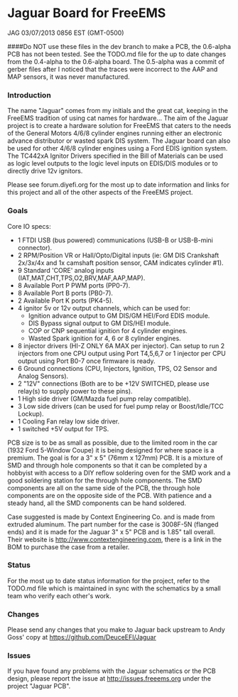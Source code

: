 # Jaguar Board for FreeEMS

JAG 03/07/2013 0856 EST (GMT-0500)

####Do NOT use these files in the dev branch to make a PCB, the 0.6-alpha PCB has not been tested.  See the TODO.md file for the up to date changes from the 0.4-alpha to the 0.6-alpha board.  The 0.5-alpha was a commit of gerber files after I noticed that the traces were incorrect to the AAP and MAP sensors, it was never manufactured.

### Introduction

The name "Jaguar" comes from my initials and the great cat, keeping in the FreeEMS tradition of using cat names for hardware...  The aim of the Jaguar project is to create a hardware solution for FreeEMS that caters to the needs of the General Motors 4/6/8 cylinder engines running either an electronic advance distributor or wasted spark DIS system.  The Jaguar board can also be used for other 4/6/8 cylinder engines using a Ford EDIS ignition system.  The TC442xA Ignitor Drivers specified in the Bill of Materials can be used as logic level outputs to the logic level inputs on EDIS/DIS modules or to directly drive 12v ignitors. 

Please see forum.diyefi.org for the most up to date information and links for this project and all of the other aspects of the FreeEMS project.

### Goals

Core IO specs:

 * 1 FTDI USB (bus powered) communications (USB-B or USB-B-mini connector).
 * 2 RPM/Position VR or Hall/Opto/Digital inputs (ie: GM DIS Crankshaft 2x/3x/4x and 1x camshaft position sensor, CAM indicates cylinder #1).
 * 9 Standard 'CORE' analog inputs (IAT,MAT,CHT,TPS,O2,BRV,MAF,AAP,MAP).
 * 8 Available Port P PWM ports (PP0-7).
 * 8 Available Port B ports (PB0-7).
 * 2 Available Port K ports (PK4-5).
 * 4 ignitor 5v or 12v output channels, which can be used for:
   * Ignition advance output to GM DIS/GM HEI/Ford EDIS module.
   * DIS Bypass signal output to GM DIS/HEI module.
   * COP or CNP sequential ignition for 4 cylinder engines.
   * Wasted Spark ignition for 4, 6 or 8 cylinder engines.
 * 8 injector drivers (HI-Z ONLY 6A MAX per injector). Can setup to run 2 injectors from one CPU output using Port T4,5,6,7 or 1 injector per CPU output using Port B0-7 once firmware is ready.
 * 6 Ground connections (CPU, Injectors, Ignition, TPS, O2 Sensor and Analog Sensors).
 * 2 "12V" connections (Both are to be +12V SWITCHED, please use relay(s) to supply power to these pins).
 * 1 High side driver (GM/Mazda fuel pump relay compatible).
 * 3 Low side drivers (can be used for fuel pump relay or Boost/Idle/TCC Lockup).
 * 1 Cooling Fan relay low side driver.
 * 1 switched +5V output for TPS.

PCB size is to be as small as possible, due to the limited room in the car (1932 Ford 5-Window Coupe) it is being designed for where space is a premium.  The goal is for a 3" x 5" (76mm x 127mm) PCB.  It is a mixture of SMD and through hole components so that it can be completed by a hobbyist with access to a DIY reflow soldering oven for the SMD work and a good soldering station for the through hole components.  The SMD components are all on the same side of the PCB, the through hole components are on the opposite side of the PCB.  With patience and a steady hand, all the SMD components can be hand soldered.

Case suggested is made by Context Engineering Co. and is made from extruded aluminum.  The part number for the case is 3008F-5N (flanged ends) and it is made for the Jaguar 3" x 5" PCB and is 1.85" tall overall.  Their website is http://www.contextengineering.com, there is a link in the BOM to purchase the case from a retailer. 

### Status

For the most up to date status information for the project, refer to the TODO.md file which is maintained in sync with the schematics by a small team who verify each other's work.

### Changes

Please send any changes that you make to Jaguar back upstream to Andy Goss' copy at https://github.com/DeuceEFI/Jaguar

### Issues

If you have found any problems with the Jaguar schematics or the PCB design, please report the issue at http://issues.freeems.org under the project "Jaguar PCB".
